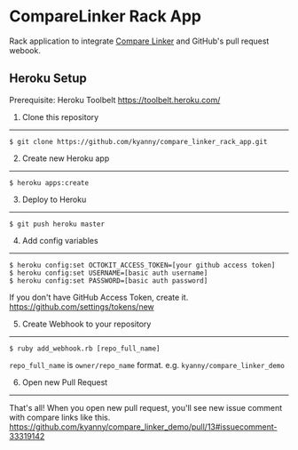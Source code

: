 CompareLinker Rack App
======================

Rack application to integrate [Compare Linker](https://github.com/kyanny/compare_linker) and GitHub's pull request webook.

Heroku Setup
------------

Prerequisite: Heroku Toolbelt https://toolbelt.heroku.com/

1. Clone this repository
------------------------

```
$ git clone https://github.com/kyanny/compare_linker_rack_app.git
```

2. Create new Heroku app
------------------------

```
$ heroku apps:create
```

3. Deploy to Heroku
-------------------

```
$ git push heroku master
```

4. Add config variables
-----------------------

```
$ heroku config:set OCTOKIT_ACCESS_TOKEN=[your github access token]
$ heroku config:set USERNAME=[basic auth username]
$ heroku config:set PASSWORD=[basic auth password]
```

If you don't have GitHub Access Token, create it.
https://github.com/settings/tokens/new

5. Create Webhook to your repository
------------------------------------

```
$ ruby add_webhook.rb [repo_full_name]
```

`repo_full_name` is `owner/repo_name` format. e.g. `kyanny/compare_linker_demo`

6. Open new Pull Request
------------------------

That's all! When you open new pull request, you'll see new issue comment with compare links like this.
https://github.com/kyanny/compare_linker_demo/pull/13#issuecomment-33319142
